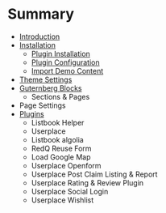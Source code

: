 # Summary

* [Introduction](README.md)
* [Installation](installation.md)
  * [Plugin Installation](installation/plugin-installation.md)
  * [Plugin Configuration](installation/plugin-configuration.md)
  * [Import Demo Content](installation/import-demo-content.md)
* [Theme Settings](plugin-installation.md)
* [Guternberg Blocks](guternberg-blocks.md)
  * Sections & Pages
* Page Settings
* [Plugins](plugins.md)
  * Listbook Helper
  * Userplace
  * Listbook algolia
  * RedQ Reuse Form
  * Load Google Map
  * Userplace Openform
  * Userplace Post Claim Listing & Report
  * Userplace Rating & Review Plugin
  * Userplace Social Login
  * Userplace Wishlist

